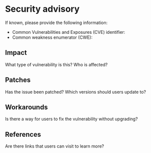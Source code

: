 # Security advisory

If known, please provide the following information:

- Common Vulnerabilities and Exposures (CVE) identifier:
- Common weakness enumerator (CWE):

## Impact

What type of vulnerability is this? Who is affected?

## Patches

Has the issue been patched? Which versions should users update to?

## Workarounds

Is there a way for users to fix the vulnerability without upgrading?

## References

Are there links that users can visit to learn more?

